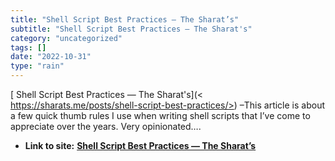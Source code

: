 ```yaml
---
title: "Shell Script Best Practices — The Sharat’s"
subtitle: "Shell Script Best Practices — The Sharat's"
category: "uncategorized"
tags: []
date: "2022-10-31"
type: "rain"
---
```

[ Shell Script Best Practices — The Sharat's](<
https://sharats.me/posts/shell-script-best-practices/>) –This article is about
a few quick thumb rules I use when writing shell scripts that I’ve come to
appreciate over the years. Very opinionated….


* **Link to site:** **[Shell Script Best Practices — The Sharat’s](None)**
